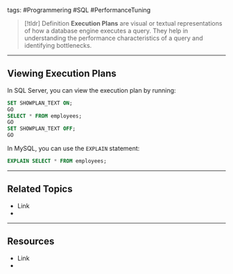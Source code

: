 tags: #Programmering #SQL #PerformanceTuning

> [!tldr] Definition
> **Execution Plans** are visual or textual representations of how a database engine executes a query. They help in understanding the performance characteristics of a query and identifying bottlenecks.

---

## Viewing Execution Plans
In SQL Server, you can view the execution plan by running:
```sql
SET SHOWPLAN_TEXT ON;
GO
SELECT * FROM employees;
GO
SET SHOWPLAN_TEXT OFF;
GO
```

In MySQL, you can use the `EXPLAIN` statement:
```sql
EXPLAIN SELECT * FROM employees;
```

---

## Related Topics
- Link
- 

---

## Resources
- Link
- 